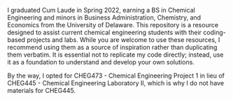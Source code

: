 I graduated Cum Laude in Spring 2022, earning a BS in Chemical Engineering and minors in Business Administration, Chemistry, and Economics from the University of Delaware. This repository is a resource designed to assist current chemical engineering students with their coding-based projects and labs. While you are welcome to use these resources, I recommend using them as a source of inspiration rather than duplicating them verbatim. It is essential not to replicate my code directly; instead, use it as a foundation to understand and develop your own solutions.

By the way, I opted for CHEG473 - Chemical Engineering Project 1 in lieu of CHEG445 - Chemical Engineering Laboratory II, which is why I do not have materials for CHEG445.
